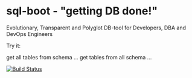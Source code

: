 # sql-boot - "getting DB done!"

Evolutionary, Transparent and Polyglot DB-tool for Developers, DBA and DevOps Engineers

Try it:

get all tables from schema ...
get tables from all schema ...

[![Build Status](https://travis-ci.org/mgramin/sql-boot.svg?branch=master)](https://travis-ci.org/mgramin/sql-boot)